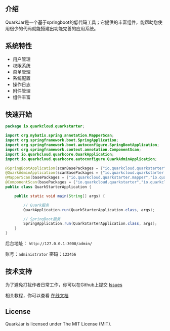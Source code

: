 ## 介绍
QuarkJar是一个基于springboot的低代码工具；它提供的丰富组件，能帮助您使用很少的代码就能搭建出功能完善的应用系统。

## 系统特性

- 用户管理
- 权限系统
- 菜单管理
- 系统配置
- 操作日志
- 附件管理
- 组件丰富

## 快速开始
```java
package io.quarkcloud.quarkstarter;

import org.mybatis.spring.annotation.MapperScan;
import org.springframework.boot.SpringApplication;
import org.springframework.boot.autoconfigure.SpringBootApplication;
import org.springframework.context.annotation.ComponentScan;
import io.quarkcloud.quarkcore.QuarkApplication;
import io.quarkcloud.quarkcore.autoconfigure.QuarkAdminApplication;

@SpringBootApplication(scanBasePackages = {"io.quarkcloud.quarkstarter","io.quarkcloud.quarkadmin"})
@QuarkAdminApplication(scanBasePackages = {"io.quarkcloud.quarkstarter.service.admin"})
@MapperScan(basePackages = {"io.quarkcloud.quarkstarter.mapper","io.quarkcloud.quarkadmin.mapper"})
@ComponentScan(basePackages = {"io.quarkcloud.quarkstarter","io.quarkcloud.quarkcore.service","io.quarkcloud.quarkadmin"})
public class QuarkStarterApplication {

    public static void main(String[] args) {

        // Quark服务
        QuarkApplication.run(QuarkStarterApplication.class, args);

        // SpringBoot服务
        SpringApplication.run(QuarkStarterApplication.class, args);
    }
}
```

后台地址： ```http://127.0.0.1:3000/admin/```

账号：```administrator```
密码：```123456```

## 技术支持
为了避免打扰作者日常工作，你可以在Github上提交 [Issues](https://github.com/quarkcloudio/quark-jar/issues)

相关教程，你可以查看 [在线文档](http://quarkcloud.io/quark-jar/)

## License
QuarkJar is licensed under The MIT License (MIT).